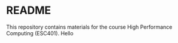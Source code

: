 # README #
This repository contains materials for the course High Performance Computing (ESC401). Hello
